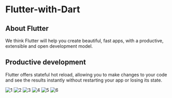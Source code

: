 # Flutter-with-Dart

## About Flutter

We think Flutter will help you create beautiful, fast apps, with a productive,
extensible and open development model.

## Productive development
Flutter offers stateful hot reload, allowing you to make changes to your code and see the results instantly without restarting your app or losing its state.

![1](https://user-images.githubusercontent.com/49730521/89096661-fdfebd80-d3f5-11ea-9c0f-68ac88c495a0.PNG)
![2](https://user-images.githubusercontent.com/49730521/89096663-01924480-d3f6-11ea-8afb-3af90149d913.PNG)
![3](https://user-images.githubusercontent.com/49730521/89096666-03f49e80-d3f6-11ea-9766-dd63acd3a62b.PNG)
![4](https://user-images.githubusercontent.com/49730521/89096668-05be6200-d3f6-11ea-9226-3bdad7f82822.PNG)
![5](https://user-images.githubusercontent.com/49730521/89096670-07882580-d3f6-11ea-8c9d-0dda90cf3f1c.PNG)
![6](https://user-images.githubusercontent.com/49730521/89096673-08b95280-d3f6-11ea-87db-409b3035dd34.PNG)
